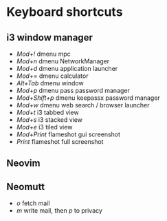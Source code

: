 # Keyboard shortcuts

## i3 window manager

- _Mod+!_ dmenu mpc
- _Mod+n_ dmenu NetworkManager
- _Mod+d_ dmenu application launcher
- _Mod+=_ dmenu calculator
- _Alt+Tab_ dmenu window
- _Mod+p_ dmenu pass password manager
- _Mod+Shift+p_ dmenu keepassx password manager
- _Mod+w_ dmenu web search / browser launcher
- _Mod+t_ i3 tabbed view
- _Mod+s_ i3 stacked view
- _Mod+e_ i3 tiled view
- _Mod+Print_ flameshot gui screenshot
- _Print_ flameshot full screenshot

## Neovim

## Neomutt

- _o_ fetch mail
- _m_ write mail, then _p_ to privacy
